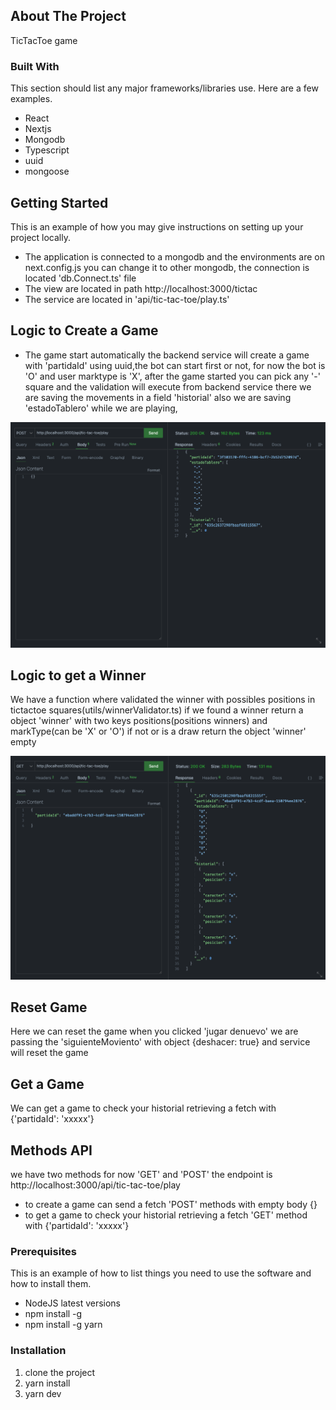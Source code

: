 ## About The Project

TicTacToe game


### Built With

This section should list any major frameworks/libraries use. Here are a few examples.

* React
* Nextjs
* Mongodb
* Typescript
* uuid
* mongoose

## Getting Started

This is an example of how you may give instructions on setting up your project locally.

- The application is connected to a mongodb and the environments are on next.config.js you can change it to other mongodb, the connection is located 'db.Connect.ts' file
- The view are located in path http://localhost:3000/tictac
- The service are located in 'api/tic-tac-toe/play.ts'

## Logic to Create a Game

- The game start automatically the backend service will create a game with 'partidaId' using uuid,the bot can start first or not, for now the bot is 'O' and user marktype is 'X', after the game started you can pick any '-' square and the validation will execute from backend service there we are saving the movements in a field 'historial' also we are saving 'estadoTablero' while we are playing,

![create game](https://github.com/esojlm5/tic-tac-toe/blob/main/screens/create-game.png)
## Logic to get a Winner

We have a function where validated the winner with possibles positions in tictactoe squares(utils/winnerValidator.ts) if we found a winner return a object 'winner' with two keys positions(positions winners) and markType(can be 'X' or 'O') if not or is a draw return the object 'winner' empty

![winner game](https://github.com/esojlm5/tic-tac-toe/blob/main/screens/winner-game.png)

## Reset Game

Here we can reset the game when you clicked 'jugar denuevo' we are passing the 'siguienteMoviento' with object {deshacer: true} and service will reset the game

## Get a Game

We can get a game to check your historial retrieving a fetch with {'partidaId': 'xxxxx'}

## Methods API

we have two methods for now 'GET' and 'POST' the endpoint is http://localhost:3000/api/tic-tac-toe/play

- to create a game can send a fetch 'POST' methods with empty body {}
- to get a game to check your historial retrieving a fetch 'GET' method with {'partidaId': 'xxxxx'}

### Prerequisites

This is an example of how to list things you need to use the software and how to install them.

* NodeJS latest versions
* npm install -g
* npm install -g yarn


### Installation

1. clone the project
2. yarn install
3. yarn dev
